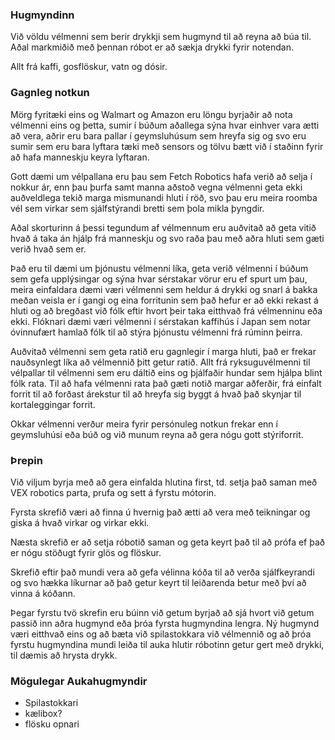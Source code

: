 
### Hugmyndinn
Við völdu vélmenni sem berir drykkji sem hugmynd til að reyna að búa til. Aðal markmiðið með þennan róbot er að sækja drykki fyrir notendan.

Allt frá kaffi, gosflöskur, vatn og dósir.

### Gagnleg notkun
Mörg fyritæki eins og Walmart og Amazon eru löngu byrjaðir að nota vélmenni eins og þetta, sumir í búðum aðallega sýna hvar einhver vara ætti að vera, aðrir eru bara pallar í geymsluhúsum sem hreyfa sig og svo eru sumir sem eru bara lyftara tæki með sensors og tölvu bætt við í staðinn fyrir að hafa manneskju keyra lyftaran.

Gott dæmi um vélpallana eru þau sem Fetch Robotics hafa verið að selja í nokkur ár, enn þau þurfa samt manna aðstoð vegna vélmenni geta ekki auðveldlega tekið marga mismunandi hluti í röð, svo þau eru meira roomba vél sem virkar sem sjálfstýrandi bretti sem þola mikla þyngdir.

Aðal skorturinn á þessi tegundum af vélmennum eru auðvitað að geta vitið hvað á taka án hjálp frá manneskju og svo raða þau með aðra hluti sem gæti verið hvað sem er.

Það eru til dæmi um þjónustu vélmenni líka, geta verið vélmenni í búðum sem gefa upplýsingar og sýna hvar sérstakar vörur eru ef spurt um þau, meira einfaldara dæmi væri vélmenni sem heldur á drykki og snarl á bakka meðan veisla er í gangi og eina forritunin sem það hefur er að ekki rekast á hluti og að bregðast við fólk eftir hvort þeir taka eitthvað frá vélmenninu eða ekki. Flóknari dæmi væri vélmenni í sérstakan kaffihús í Japan sem notar óvinnufært hamlað fólk til að stýra þjónustu vélmenni frá rúminn þeirra.

Auðvitað vélmenni sem geta ratið eru gagnlegir í marga hluti, það er frekar nauðsynlegt líka að vélmennið þitt getur ratið. Allt frá ryksuguvélmenni til vélpallar til vélmenni sem eru dáltið eins og þjálfaðir hundar sem hjálpa blint fólk rata.
Til að hafa vélmenni rata það gæti notið margar aðferðir, frá einfalt forrit til að forðast árekstur til að hreyfa sig byggt á hvað það skynjar til kortaleggingar forrit.

Okkar vélmenni verður meira fyrir persónuleg notkun frekar enn í geymsluhúsi eða búð og við munum reyna að gera nógu gott stýriforrit.

### Þrepin
Við viljum byrja með að gera einfalda hlutina first, td. setja það saman með VEX robotics parta, prufa og sett á fyrstu mótorin.

Fyrsta skrefið væri að finna ú hvernig það ætti að vera með teikningar og giska á hvað virkar og virkar ekki.

Næsta skrefið er að setja róbotið saman og geta keyrt það til að prófa ef það er nógu stöðugt fyrir glös og flöskur.

Skrefið eftir það mundi vera að gefa vélinna kóða til að verða sjálfkeyrandi og svo hækka líkurnar að það getur keyrt til leiðarenda betur með því að vinna á kóðann.

Þegar fyrstu tvö skrefin eru búinn við getum byrjað að sjá hvort við getum passið inn aðra hugmynd eða þróa fyrsta hugmyndina lengra. Ný hugmynd væri eitthvað eins og að bæta við spilastokkara við vélmennið og að þróa fyrstu hugmyndina mundi leiða til auka hlutir róbotinn getur gert með drykki, til dæmis að hrysta drykk.

### Mögulegar Aukahugmyndir
- Spilastokkari
- kælibox?
- flösku opnari
